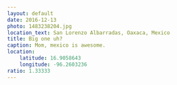 ```yaml
---
layout: default
date: 2016-12-13
photo: 1483238204.jpg
location_text: San Lorenzo Albarradas, Oaxaca, Mexico
title: Big one uh?
caption: Mom, mexico is awesome.
location:
    latitude: 16.9058643
    longitude: -96.2603236
ratio: 1.33333
---
```

